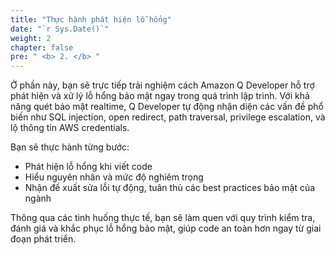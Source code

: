 ```yaml
---
title: "Thực hành phát hiện lỗ hổng"
date: "`r Sys.Date()`"
weight: 2
chapter: false
pre: " <b> 2. </b> "
---
```


Ở phần này, bạn sẽ trực tiếp trải nghiệm cách Amazon Q Developer hỗ trợ phát hiện và xử lý lỗ hổng bảo mật ngay trong quá trình lập trình. Với khả năng quét bảo mật realtime, Q Developer tự động nhận diện các vấn đề phổ biến như SQL injection, open redirect, path traversal, privilege escalation, và lộ thông tin AWS credentials.

Bạn sẽ thực hành từng bước:

- Phát hiện lỗ hổng khi viết code
- Hiểu nguyên nhân và mức độ nghiêm trọng
- Nhận đề xuất sửa lỗi tự động, tuân thủ các best practices bảo mật của ngành

Thông qua các tình huống thực tế, bạn sẽ làm quen với quy trình kiểm tra, đánh giá và khắc phục lỗ hổng bảo mật, giúp code an toàn hơn ngay từ giai đoạn phát triển.
